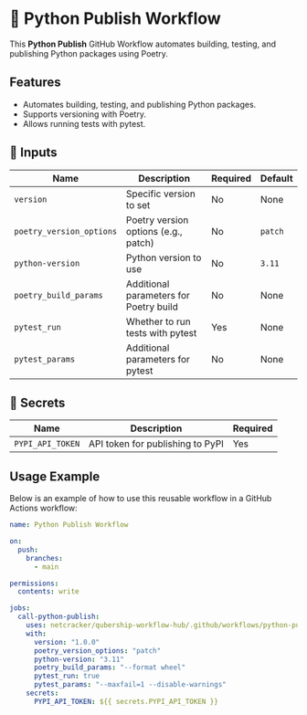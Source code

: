 # 🚀 Python Publish Workflow

This **Python Publish** GitHub Workflow automates building, testing, and publishing Python packages using Poetry.

## Features

- Automates building, testing, and publishing Python packages.
- Supports versioning with Poetry.
- Allows running tests with pytest.

## 📌 Inputs

| Name                   | Description                              | Required | Default  |
| ---------------------- | ---------------------------------------- | -------- | -------- |
| `version`              | Specific version to set                  | No       | None     |
| `poetry_version_options` | Poetry version options (e.g., patch)    | No       | `patch`  |
| `python-version`       | Python version to use                    | No       | `3.11`   |
| `poetry_build_params`  | Additional parameters for Poetry build   | No       | None     |
| `pytest_run`           | Whether to run tests with pytest         | Yes      | None     |
| `pytest_params`        | Additional parameters for pytest         | No       | None     |

## 📌 Secrets

| Name             | Description                              | Required |
| ---------------- | ---------------------------------------- | -------- |
| `PYPI_API_TOKEN` | API token for publishing to PyPI         | Yes      |

## Usage Example

Below is an example of how to use this reusable workflow in a GitHub Actions workflow:

```yaml
name: Python Publish Workflow

on:
  push:
    branches:
      - main

permissions:
  contents: write

jobs:
  call-python-publish:
    uses: netcracker/qubership-workflow-hub/.github/workflows/python-publish.yml@v2.0.0
    with:
      version: "1.0.0"
      poetry_version_options: "patch"
      python-version: "3.11"
      poetry_build_params: "--format wheel"
      pytest_run: true
      pytest_params: "--maxfail=1 --disable-warnings"
    secrets:
      PYPI_API_TOKEN: ${{ secrets.PYPI_API_TOKEN }}